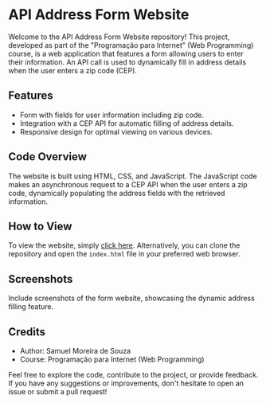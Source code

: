 # API Address Form Website

Welcome to the API Address Form Website repository! This project, developed as part of the "Programação para Internet" (Web Programming) course, is a web application that features a form allowing users to enter their information. An API call is used to dynamically fill in address details when the user enters a zip code (CEP).

## Features
- Form with fields for user information including zip code.
- Integration with a CEP API for automatic filling of address details.
- Responsive design for optimal viewing on various devices.

## Code Overview
The website is built using HTML, CSS, and JavaScript. The JavaScript code makes an asynchronous request to a CEP API when the user enters a zip code, dynamically populating the address fields with the retrieved information.

## How to View
To view the website, simply [click here](https://sammsouzaa.github.io/API-Address-Form-Website/). Alternatively, you can clone the repository and open the `index.html` file in your preferred web browser.


## Screenshots
Include screenshots of the form website, showcasing the dynamic address filling feature.

## Credits
- Author: Samuel Moreira de Souza
- Course: Programação para Internet (Web Programming)

Feel free to explore the code, contribute to the project, or provide feedback. If you have any suggestions or improvements, don't hesitate to open an issue or submit a pull request!
